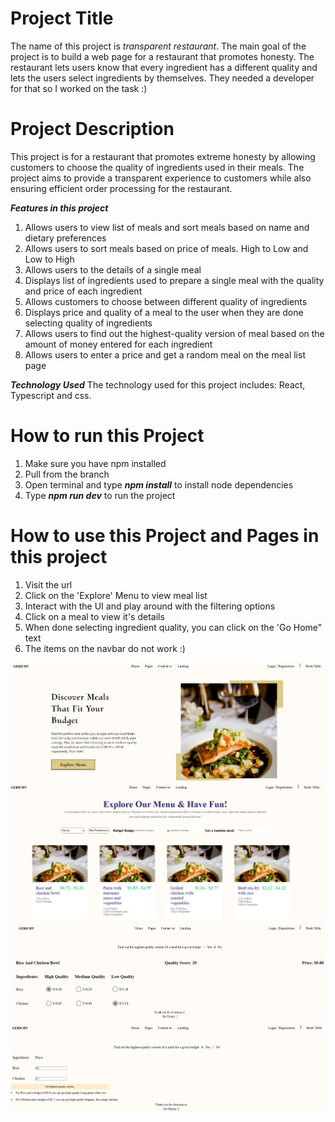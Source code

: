 # Project Title
The name of this project is *transparent restaurant*. The main goal of the project is to build a web page for a restaurant that promotes honesty. The restaurant lets users know that every ingredient has a different quality and lets the users select ingredients by themselves. They needed a developer for that so I worked on the task :)

# Project Description
This project is for a restaurant that promotes extreme honesty by allowing customers to choose the quality of ingredients used in their meals. The project aims to provide a transparent experience to customers while also ensuring efficient order processing for the restaurant.

***Features in this project***
1. Allows users to view list of meals and sort meals based on name and dietary preferences 
2. Allows users to sort meals based on price of meals. High to Low and Low to High
3. Allows users to the details of a single meal
4. Displays list of ingredients used to prepare a single meal with the quality and price of each ingredient 
5. Allows customers to choose between different quality of ingredients 
6. Displays price and quality of a meal to the user when they are done selecting quality of ingredients
7. Allows users to find out the highest-quality version of meal based on the amount of money entered for each ingredient 
8. Allows users to enter a price and get a random meal on the meal list page

***Technology Used***
The technology used for this project includes: React, Typescript and css.

# How to run this Project 
1. Make sure you have npm installed 
2. Pull from the branch
3. Open terminal and type ***npm install*** to install node dependencies 
4. Type ***npm run dev*** to run the project 

# How to use this Project and Pages in this project 
1. Visit the url
2. Click on the 'Explore' Menu to view meal list 
3. Interact with the UI and play around with the filtering options 
4. Click on a meal to view it's details 
5. When done selecting ingredient quality, you can click on the 'Go Home" text
7. The items on the navbar do not work :)

![Landing Page](src\assets\landingpage.PNG)
![Menu Page](src\assets\menu.PNG)
![Quality and Price Calculation](src\assets\quality.PNG)
![Highest Possible Quality For a Meal based on a budget](src\assets\highest-quality.PNG)